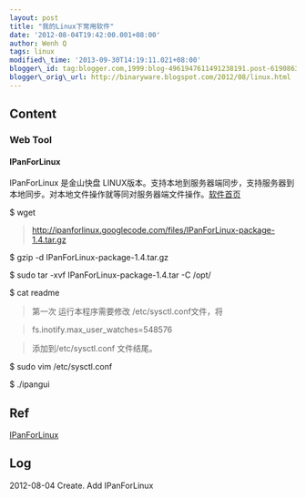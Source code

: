 ```yaml
--- 
layout: post 
title: "我的Linux下常用软件" 
date: '2012-08-04T19:42:00.001+08:00' 
author: Wenh Q
tags: linux
modified\_time: '2013-09-30T14:19:11.021+08:00' 
blogger\_id: tag:blogger.com,1999:blog-4961947611491238191.post-619086330392690859
blogger\_orig\_url: http://binaryware.blogspot.com/2012/08/linux.html
---
```


Content
-------

### Web Tool

#### IPanForLinux

IPanForLinux 是金山快盘
LINUX版本。支持本地到服务器端同步，支持服务器到本地同步。对本地文件操作就等同对服务器端文件操作。[软件首页](http://code.google.com/p/ipanforlinux/)


> 
$ wget
> http://ipanforlinux.googlecode.com/files/IPanForLinux-package-1.4.tar.gz

> 
$ gzip -d IPanForLinux-package-1.4.tar.gz

> 
$ sudo tar -xvf IPanForLinux-package-1.4.tar -C /opt/

> 
$ cat readme

> 第一次 运行本程序需要修改 /etc/sysctl.conf文件，将

> fs.inotify.max\_user\_watches=548576

> 添加到/etc/sysctl.conf 文件结尾。

> 
$ sudo vim /etc/sysctl.conf

> 
$ ./ipangui

Ref
---

[IPanForLinux](http://www.oschina.net/p/ipanforlinux)


Log
---

2012-08-04 Create. Add IPanForLinux
